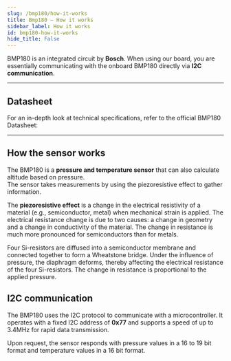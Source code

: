 ```yaml
---
slug: /bmp180/how-it-works 
title: Bmp180 – How it works
sidebar_label: How it works
id: bmp180-how-it-works 
hide_title: False
---  
```


BMP180 is an integrated circuit by **Bosch**. When using our board, you are essentially communicating with the onboard BMP180 directly via **I2C communication**.

<CenteredImage src="/img/bmp180/bmp180_onboard.jpg" alt="BMP180 sensor on board" caption="BMP180 sensor on the board" width="400px" />

---

## Datasheet

For an in-depth look at technical specifications, refer to the official BMP180 Datasheet:  

<QuickLink  
  title="BMP180 Datasheet"  
  description="Detailed technical documentation for the BMP180 sensor"  
  url="https://soldered.com/productdata/2022/03/Soldered_BMP180_datasheet.pdf"  
/>  

---

## How the sensor works 

The BMP180 is a **pressure and temperature sensor** that can also calculate altitude based on pressure.  
The sensor takes measurements by using the piezoresistive effect to gather information.

The **piezoresistive effect** is a change in the electrical resistivity of a material (e.g., semiconductor, metal) when mechanical strain is applied. The electrical resistance change is due to two causes: a change in geometry and a change in conductivity of the material. The change in resistance is much more pronounced for semiconductors than for metals.

Four Si-resistors are diffused into a semiconductor membrane and connected together to form a Wheatstone bridge. Under the influence of pressure, the diaphragm deforms, thereby affecting the electrical resistance of the four Si-resistors. The change in resistance is proportional to the applied pressure.

<CenteredImage src="/img/bmp180/bmp180_piezoresistance.png" alt="Piezoresistor schema" caption="Schematic diagram of the pressure sensor, originally from article [Temperature Compensation Method for Piezoresistive Pressure Sensors Based on Gated Recurrent Unit](https://www.mdpi.com/1424-8220/24/16/5394)" width="600px" />

## I2C communication  

The BMP180 uses the I2C protocol to communicate with a microcontroller. It operates with a fixed I2C address of **0x77** and supports a speed of up to 3.4MHz for rapid data transmission.  

Upon request, the sensor responds with pressure values in a 16 to 19 bit format and temperature values in a 16 bit format.